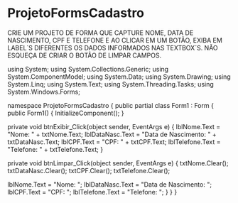 # ProjetoFormsCadastro
CRIE UM PROJETO DE FORMA QUE CAPTURE NOME, DATA DE NASCIMENTO, CPF E TELEFONE E AO CLICAR EM UM BOTÃO, EXIBA EM LABEL´S DIFERENTES OS DADOS  INFORMADOS NAS TEXTBOX´S.
NÃO ESQUEÇA DE CRIAR O BOTÃO DE LIMPAR CAMPOS.

using System;
using System.Collections.Generic;
using System.ComponentModel;
using System.Data;
using System.Drawing;
using System.Linq;
using System.Text;
using System.Threading.Tasks;
using System.Windows.Forms;

namespace ProjetoFormsCadastro
{
    public partial class Form1 : Form
    {
        public Form1()
        {
            InitializeComponent();
        }

  private void btnExibir_Click(object sender, EventArgs e)
        {
            lblNome.Text = "Nome: " + txtNome.Text;
            lblDataNasc.Text = "Data de Nascimento: " + txtDataNasc.Text;
            lblCPF.Text = "CPF: " + txtCPF.Text;
            lblTelefone.Text = "Telefone: " + txtTelefone.Text;
        }

  private void btnLimpar_Click(object sender, EventArgs e)
        {
            txtNome.Clear();
            txtDataNasc.Clear();
            txtCPF.Clear();
            txtTelefone.Clear();

  lblNome.Text = "Nome: ";
            lblDataNasc.Text = "Data de Nascimento: ";
            lblCPF.Text = "CPF: ";
            lblTelefone.Text = "Telefone: ";
        }
    }
}
